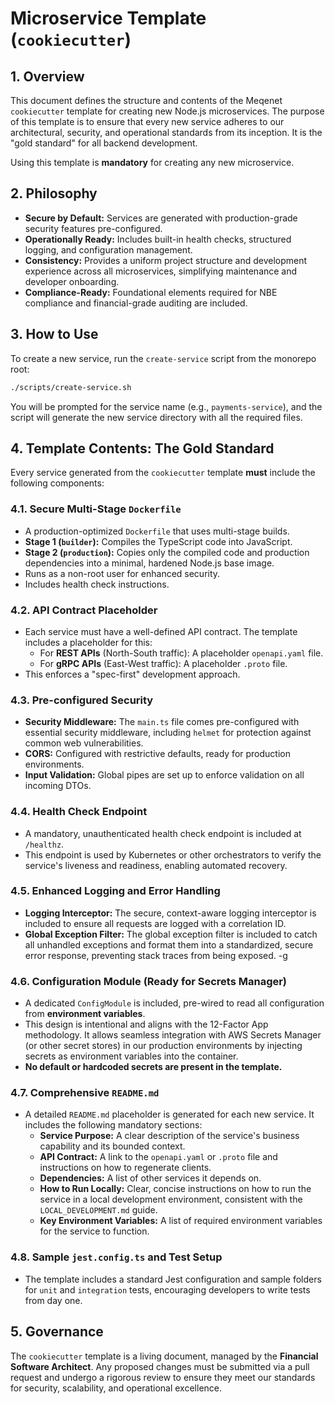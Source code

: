 # Microservice Template (`cookiecutter`)

## 1. Overview

This document defines the structure and contents of the Meqenet `cookiecutter` template for creating
new Node.js microservices. The purpose of this template is to ensure that every new service adheres
to our architectural, security, and operational standards from its inception. It is the "gold
standard" for all backend development.

Using this template is **mandatory** for creating any new microservice.

## 2. Philosophy

- **Secure by Default:** Services are generated with production-grade security features
  pre-configured.
- **Operationally Ready:** Includes built-in health checks, structured logging, and configuration
  management.
- **Consistency:** Provides a uniform project structure and development experience across all
  microservices, simplifying maintenance and developer onboarding.
- **Compliance-Ready:** Foundational elements required for NBE compliance and financial-grade
  auditing are included.

## 3. How to Use

To create a new service, run the `create-service` script from the monorepo root:

```bash
./scripts/create-service.sh
```

You will be prompted for the service name (e.g., `payments-service`), and the script will generate
the new service directory with all the required files.

## 4. Template Contents: The Gold Standard

Every service generated from the `cookiecutter` template **must** include the following components:

### 4.1. Secure Multi-Stage `Dockerfile`

- A production-optimized `Dockerfile` that uses multi-stage builds.
- **Stage 1 (`builder`):** Compiles the TypeScript code into JavaScript.
- **Stage 2 (`production`):** Copies only the compiled code and production dependencies into a
  minimal, hardened Node.js base image.
- Runs as a non-root user for enhanced security.
- Includes health check instructions.

### 4.2. API Contract Placeholder

- Each service must have a well-defined API contract. The template includes a placeholder for this:
  - For **REST APIs** (North-South traffic): A placeholder `openapi.yaml` file.
  - For **gRPC APIs** (East-West traffic): A placeholder `.proto` file.
- This enforces a "spec-first" development approach.

### 4.3. Pre-configured Security

- **Security Middleware:** The `main.ts` file comes pre-configured with essential security
  middleware, including `helmet` for protection against common web vulnerabilities.
- **CORS:** Configured with restrictive defaults, ready for production environments.
- **Input Validation:** Global pipes are set up to enforce validation on all incoming DTOs.

### 4.4. Health Check Endpoint

- A mandatory, unauthenticated health check endpoint is included at `/healthz`.
- This endpoint is used by Kubernetes or other orchestrators to verify the service's liveness and
  readiness, enabling automated recovery.

### 4.5. Enhanced Logging and Error Handling

- **Logging Interceptor:** The secure, context-aware logging interceptor is included to ensure all
  requests are logged with a correlation ID.
- **Global Exception Filter:** The global exception filter is included to catch all unhandled
  exceptions and format them into a standardized, secure error response, preventing stack traces
  from being exposed. -g

### 4.6. Configuration Module (Ready for Secrets Manager)

- A dedicated `ConfigModule` is included, pre-wired to read all configuration from **environment
  variables**.
- This design is intentional and aligns with the 12-Factor App methodology. It allows seamless
  integration with AWS Secrets Manager (or other secret stores) in our production environments by
  injecting secrets as environment variables into the container.
- **No default or hardcoded secrets are present in the template.**

### 4.7. Comprehensive `README.md`

- A detailed `README.md` placeholder is generated for each new service. It includes the following
  mandatory sections:
  - **Service Purpose:** A clear description of the service's business capability and its bounded
    context.
  - **API Contract:** A link to the `openapi.yaml` or `.proto` file and instructions on how to
    regenerate clients.
  - **Dependencies:** A list of other services it depends on.
  - **How to Run Locally:** Clear, concise instructions on how to run the service in a local
    development environment, consistent with the `LOCAL_DEVELOPMENT.md` guide.
  - **Key Environment Variables:** A list of required environment variables for the service to
    function.

### 4.8. Sample `jest.config.ts` and Test Setup

- The template includes a standard Jest configuration and sample folders for `unit` and
  `integration` tests, encouraging developers to write tests from day one.

## 5. Governance

The `cookiecutter` template is a living document, managed by the **Financial Software Architect**.
Any proposed changes must be submitted via a pull request and undergo a rigorous review to ensure
they meet our standards for security, scalability, and operational excellence.

